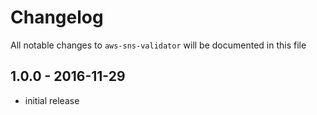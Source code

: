 # Changelog

All notable changes to `aws-sns-validator` will be documented in this file

## 1.0.0 - 2016-11-29

- initial release
